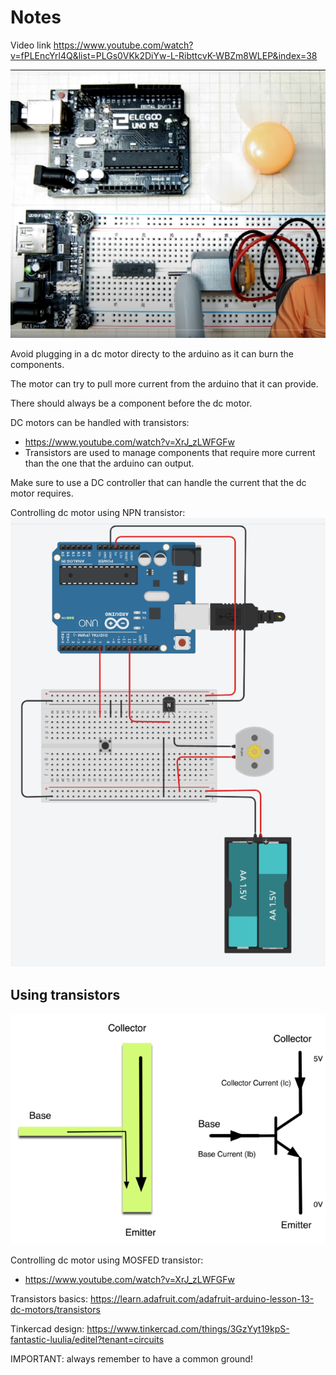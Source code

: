 # Notes

Video link https://www.youtube.com/watch?v=fPLEncYrl4Q&list=PLGs0VKk2DiYw-L-RibttcvK-WBZm8WLEP&index=38

![components](image.png)

Avoid plugging in a dc motor directy to the arduino as it can burn the components.

The motor can try to pull more current from the arduino that it can provide.

There should always be a component before the dc motor.

DC motors can be handled with transistors:
- https://www.youtube.com/watch?v=XrJ_zLWFGFw
- Transistors are used to manage components that require more current than the one that the arduino can output.

Make sure to use a DC controller that can handle the current that the dc motor requires.


Controlling dc motor using NPN transistor:
![tinker diagram](image-1.png)

## Using transistors

![NPN transistors](image-2.png)


Controlling dc motor using MOSFED transistor:
- https://www.youtube.com/watch?v=XrJ_zLWFGFw

Transistors basics: https://learn.adafruit.com/adafruit-arduino-lesson-13-dc-motors/transistors


Tinkercad design: https://www.tinkercad.com/things/3GzYyt19kpS-fantastic-luulia/editel?tenant=circuits


IMPORTANT: always remember to have a common ground!
